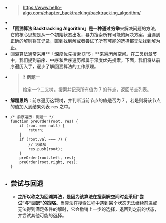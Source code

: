 - > https://www.hello-algo.com/chapter_backtracking/backtracking_algorithm/
-
- **「回溯算法 Backtracking Algorithm」**是一种通过**穷举**来解决问题的方法，它的核心思想是从一个初始状态出发，暴力搜索所有可能的解决方案，当遇到正确的解则将其记录，直到找到解或者尝试了所有可能的选择都无法找到解为止。
- 回溯算法通常采用**「深度优先搜索 DFS」**来遍历解空间。在二叉树章节中，我们提到前序、中序和后序遍历都属于深度优先搜索。下面，我们将从前序遍历入手，逐步了解回溯算法的工作原理。
- > ❓ **例题一**
  >
  > 给定一个二叉树，搜索并记录所有值为 7 的节点，返回节点列表。
- **解题思路**：前序遍历这颗树，并判断当前节点的值是否为 7 ，若是则将该节点的值加入到结果列表 `res` 之中。
- ```
  /* 前序遍历：例题一 */
  function preOrder(root, res) {
      if (root === null) {
          return;
      }
      if (root.val === 7) {
          // 记录解
          res.push(root);
      }
      preOrder(root.left, res);
      preOrder(root.right, res);
  }
  ```
- ## 尝试与回退
	- **之所以称之为回溯算法，是因为该算法在搜索解空间时会采用“尝试”与“回退”的策略**。当算法在搜索过程中遇到某个状态无法继续前进或无法得到满足条件的解时，它会撤销上一步的选择，退回到之前的状态，并尝试其他可能的选择。